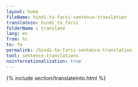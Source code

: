 ```yaml
---
layout: home
fileName: hindi-to-farsi-sentence-translation
translatein: hindi_to_farsi
folderName : translate
lang: en
from: hi
to: fa
permalink: /hindi-to-farsi-sentence-translation
tool: sentence-translations
nointernationalization: true
---
```

{% include section/translateinto.html %}
